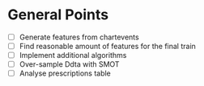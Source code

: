 # General Points
- [ ] Generate features from chartevents
- [ ] Find reasonable amount of features for the final train
- [ ] Implement additional algorithms
- [ ] Over-sample Ddta with SMOT
- [ ] Analyse prescriptions table